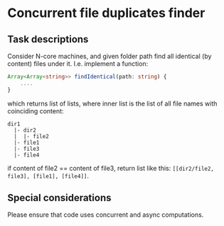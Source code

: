 # Concurrent file duplicates finder

## Task descriptions

Consider N-core machines, and given folder path find all identical (by content) files under it.
I.e. implement a function:
```typescript
Array<Array<string>> findIdentical(path: string) {
    ....
}
```
which returns list of lists, where inner list is the list of all file names with coinciding content:
```
dir1
  |- dir2
  |  |- file2
  |- file1
  |- file3
  |- file4
```
if content of file2 == content of file3, return list like this: `[[dir2/file2, file3], [file1], [file4]]`.

## Special considerations

Please ensure that code uses concurrent and async computations.



